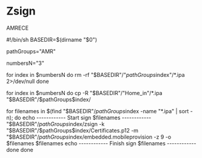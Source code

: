 # Zsign
AMRECE


#!/bin/sh
BASEDIR=$(dirname "$0")

pathGroups="AMR"

numbersN="3"

for index in $numbersN
do
rm -rf "$BASEDIR"/"$pathGroups$index"/*.ipa 2>/dev/null
done

for index in $numbersN
do
cp -R "$BASEDIR"/"Home_in"/*.ipa "$BASEDIR"/$pathGroups$index/

for filenames in $(find "$BASEDIR"/$pathGroups$index -name "*.ipa" | sort -n); do
echo ------------ Start sign $filenames ------------
"$BASEDIR"/$pathGroups$index/zsign -k "$BASEDIR"/$pathGroups$index/Certificates.p12 -m "$BASEDIR"/$pathGroups$index/embedded.mobileprovision -z 9 -o $filenames $filenames
echo ------------ Finish sign $filenames ------------
done
done



